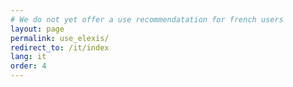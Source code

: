 ```yaml
---
# We do not yet offer a use recommendatation for french users
layout: page
permalink: use_elexis/
redirect_to: /it/index
lang: it
order: 4
---
```

